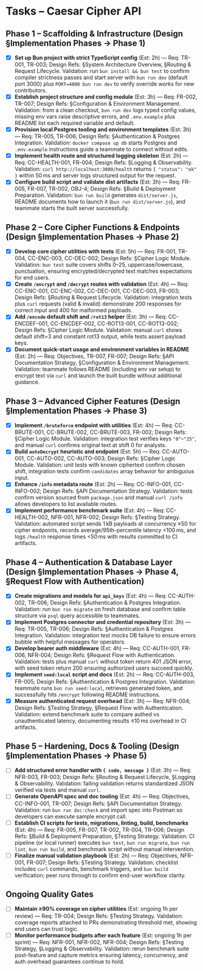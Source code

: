 # Tasks – Caesar Cipher API

## Phase 1 – Scaffolding & Infrastructure (Design §Implementation Phases → Phase 1)
- [x] **Set up Bun project with strict TypeScript config** (Est: 2h) — Req: TR-001, TR-003; Design Refs: §System Architecture Overview, §Routing & Request Lifecycle. Validation: run `bun install && bun test` to confirm compiler strictness passes and start server with `bun run dev` (default port 3000) plus `PORT=4000 bun run dev` to verify override works for new contributors.
- [x] **Establish project structure and config module** (Est: 3h) — Req: FR-002, TR-007; Design Refs: §Configuration & Environment Management. Validation: from a clean checkout, `bun run dev` logs typed config values, missing env vars raise descriptive errors, and `.env.example` plus README list each required variable and default.
- [x] **Provision local Postgres tooling and environment templates** (Est: 3h) — Req: TR-005, TR-006; Design Refs: §Authentication & Postgres Integration. Validation: `docker compose up db` starts Postgres and `.env.example` instructions guide a teammate to connect without edits.
- [x] **Implement health route and structured logging skeleton** (Est: 2h) — Req: CC-HEALTH-001, FR-004; Design Refs: §Logging & Observability. Validation: `curl http://localhost:3000/health` returns `{ "status": "ok" }` within 50 ms and server logs structured output for the request.
- [x] **Configure build script and validate dist artifacts** (Est: 3h) — Req: FR-005, FR-007, TR-002, OBJ-4; Design Refs: §Build & Deployment Preparation. Validation: `bun run build` generates `dist/server.js`, README documents how to launch it (`bun run dist/server.js`), and teammate starts the built server successfully.

## Phase 2 – Core Cipher Functions & Endpoints (Design §Implementation Phases → Phase 2)
- [x] **Develop core cipher utilities with tests** (Est: 5h) — Req: FR-001, TR-004, CC-ENC-003, CC-DEC-002; Design Refs: §Cipher Logic Module. Validation: `bun test` suite covers shifts 0–25, uppercase/lowercase, punctuation, ensuring encrypted/decrypted text matches expectations for end users.
- [x] **Create `/encrypt` and `/decrypt` routes with validation** (Est: 4h) — Req: CC-ENC-001, CC-ENC-002, CC-DEC-001, CC-DEC-003, FR-003; Design Refs: §Routing & Request Lifecycle. Validation: integration tests plus `curl` requests (valid & invalid) demonstrate 200 responses for correct input and 400 for malformed payloads.
- [x] **Add `/encode` default shift and `/rot13` helper** (Est: 3h) — Req: CC-ENCDEF-001, CC-ENCDEF-002, CC-ROT13-001, CC-ROT13-002; Design Refs: §Cipher Logic Module. Validation: manual `curl` shows default shift=3 and constant rot13 output, while tests assert payload keys.
- [x] **Document quick-start usage and environment variables in README** (Est: 2h) — Req: Objectives, TR-007, FR-007; Design Refs: §API Documentation Strategy, §Configuration & Environment Management. Validation: teammate follows README (including env var setup) to encrypt text via `curl` and launch the built bundle without additional guidance.

## Phase 3 – Advanced Cipher Features (Design §Implementation Phases → Phase 3)
- [x] **Implement `/bruteforce` endpoint with utilities** (Est: 4h) — Req: CC-BRUTE-001, CC-BRUTE-002, CC-BRUTE-003, FR-002; Design Refs: §Cipher Logic Module. Validation: integration test verifies keys `"0"`–`"25"`, and manual `curl` confirms original text at shift 0 for analysts.
- [x] **Build `autoDecrypt` heuristic and endpoint** (Est: 5h) — Req: CC-AUTO-001, CC-AUTO-002, CC-AUTO-003; Design Refs: §Cipher Logic Module. Validation: unit tests with known ciphertext confirm chosen shift, integration tests confirm `candidates` array behavior for ambiguous input.
- [x] **Enhance `/info` metadata route** (Est: 2h) — Req: CC-INFO-001, CC-INFO-002; Design Refs: §API Documentation Strategy. Validation: tests confirm version sourced from `package.json` and manual `curl /info` allows developers to list available routes.
- [x] **Implement performance benchmark suite** (Est: 4h) — Req: CC-HEALTH-002, NFR-001, NFR-002; Design Refs: §Testing Strategy. Validation: automated script sends 1 kB payloads at concurrency ≥50 for cipher endpoints, records average/95th-percentile latency <100 ms, and logs `/health` response times <50 ms with results committed to CI artifacts.

## Phase 4 – Authentication & Database Layer (Design §Implementation Phases → Phase 4, §Request Flow with Authentication)
- [x] **Create migrations and models for `api_keys`** (Est: 4h) — Req: CC-AUTH-002, TR-006; Design Refs: §Authentication & Postgres Integration. Validation: run `bun run migrate` on fresh database and confirm table structure via `psql` query accessible to teammates.
- [x] **Implement Postgres connector and credential repository** (Est: 3h) — Req: TR-005, TR-006; Design Refs: §Authentication & Postgres Integration. Validation: integration test mocks DB failure to ensure errors bubble with helpful messages for operators.
- [x] **Develop bearer auth middleware** (Est: 4h) — Req: CC-AUTH-001, FR-006, NFR-004; Design Refs: §Request Flow with Authentication. Validation: tests plus manual `curl` without token return 401 JSON error, with seed token return 200 ensuring authorized users succeed quickly.
- [x] **Implement `seed:local` script and docs** (Est: 2h) — Req: CC-AUTH-003, FR-005; Design Refs: §Authentication & Postgres Integration. Validation: teammate runs `bun run seed:local`, retrieves generated token, and successfully hits `/encrypt` following README instructions.
- [x] **Measure authenticated request overhead** (Est: 3h) — Req: NFR-004; Design Refs: §Testing Strategy, §Request Flow with Authentication. Validation: extend benchmark suite to compare authed vs unauthenticated latency, documenting results ≤10 ms overhead in CI artifacts.

## Phase 5 – Hardening, Docs & Tooling (Design §Implementation Phases → Phase 5)
- [ ] **Add structured error handler with `{ code, message }`** (Est: 3h) — Req: NFR-003, FR-003; Design Refs: §Routing & Request Lifecycle, §Logging & Observability. Validation: failing validation returns standardized JSON verified via tests and manual `curl`.
- [ ] **Generate OpenAPI spec and doc tooling** (Est: 4h) — Req: Objectives, CC-INFO-001, TR-007; Design Refs: §API Documentation Strategy. Validation: run `bun run doc:check` and import spec into Postman so developers can execute sample encrypt call.
- [ ] **Establish CI scripts for tests, migrations, linting, build, benchmarks** (Est: 4h) — Req: FR-005, FR-007, TR-002, TR-004, TR-006; Design Refs: §Build & Deployment Preparation, §Testing Strategy. Validation: CI pipeline (or local runner) executes `bun test`, `bun run migrate`, `bun run lint`, `bun run build`, and benchmark script without manual intervention.
- [ ] **Finalize manual validation playbook** (Est: 2h) — Req: Objectives, NFR-001, FR-007; Design Refs: §Testing Strategy. Validation: checklist includes `curl` commands, benchmark triggers, and `bun build` verification; peer runs through to confirm end-user workflow clarity.

## Ongoing Quality Gates
- [ ] **Maintain ≥90% coverage on cipher utilities** (Est: ongoing 1h per review) — Req: TR-004; Design Refs: §Testing Strategy. Validation: coverage reports attached to PRs demonstrating threshold met, showing end users can trust logic.
- [ ] **Monitor performance budgets after each feature** (Est: ongoing 1h per sprint) — Req: NFR-001, NFR-002, NFR-004; Design Refs: §Testing Strategy, §Logging & Observability. Validation: rerun benchmark suite post-feature and capture metrics ensuring latency, concurrency, and auth overhead guarantees continue to hold.
